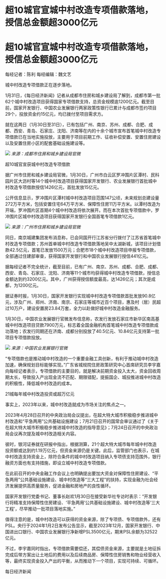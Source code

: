 # 超10城官宣城中村改造专项借款落地，授信总金额超3000亿元

# 超10城官宣城中村改造专项借款落地，授信总金额超3000亿元

每经记者：陈利 每经编辑：魏文艺

城中村改造专项借款正在逐步落地。

1月31日，《每日经济新闻》记者从成都市住房和城乡建设局了解到，成都市第一批62个城中村改造项目获得国家专项借款支持，总资金规模逾1200亿元。截至目前，国家开发银行、中国农业发展银行两家政策性银行已累计与成都市签约项目29个，投放资金约15亿元，均已拨付至项目需求方。

就在这两日（1月30日至31日），已有包括广州、南京、苏州、成都、合肥、成都、西安、青岛、石家庄、沈阳、济南等在内的十余个城市宣布首笔城中村改造专项借款已在当地实施投放，主要用于项目前期工作、征收补偿安置、安置住房建设以及安置住房小区的配套基础设施建设等。

![](https://inews.gtimg.com/om_bt/O6J6tua1jg6Sfl7k2-UnqKn71B5akLTTkIvKCdRqLOR1kAA/1000)
_来源：成都市住房和城乡建设局官微_

超10城官宣获城中村改造专项借款

据广州市住房和城乡建设局官微，1月30日，广州市白云区罗冲围片区潭村、民科园片区大沥村等14个城中村改造项目获得国家开发银行、农业发展银行首批城中村改造专项借款授信1426亿元，首批发放15亿元。

公开信息显示，罗冲围片区潭村城中村改造项目范围147公顷，未来规划总建设量272万平方米，包括安置住宅64万平方米、保障性住房11万平方米。以潭村改造为开端，罗冲围片区首期4个城中村改造将依次展开。而在本次首批专项借款中，罗冲围片区城中村改造项目获得国家开发银行全国首笔专项借款1亿元。

![](https://inews.gtimg.com/om_bt/OwSSGNTIC7Tqh8iEkNY126Oh66l1XFJHX_ewqhla-s4g4AA/1000)
_来源：广州市住房和城乡建设局官微_

同日，南京城建集团发布消息称，已会同国开行江苏省分行拨付了江苏省首笔城中村改造专项借款；苏州首单城中村改造专项借款落地吴中太湖新城，该项目计划借款42.5亿元，首笔已发放1500万元；合肥市18个城中村改造项目申报专项借款，全部通过住建部审查，获得国家开发银行和中国农业发展银行授信441亿元。

据每经记者不完全统计，截至目前，已有广州、南京、苏州、成都、合肥、成都、西安、青岛、石家庄、沈阳、济南等11个城市均获得城中村改造专项借款，授信总金额达到约3200亿元。其中，广州获得授信额度最高，达1426亿元；其次是成都，为1200亿元。

据证券时报，1月30日，国家开发银行实现城中村改造专项借款首批发放90.8亿元，涉及广州、郑州、济南、南京、石家庄等城市近百个项目，惠及村（居）民超过10万户，建设安置房23.84万套，全力以赴做好城中村改造金融服务。

1月30日，中国农业发展银行官微发布信息称，农发行发放石家庄市新华区南高基城中村改造项目贷款7900万元，标志着全国金融机构首笔城中村改造专项借款成功落地；农发行同期还在济南、成都分别投放了40.5亿元、10.84亿元支持第一批项目专项借款投放。

![](https://inews.gtimg.com/om_bt/OmCcftcdLAvugzrVUQhhgUe6Ed4fDKbFeu4tGtysMEqg0AA/1000)
_来源：中国农业发展银行官微_

“专项借款也是推动城中村改造的一个重要金融工具创新，有利于推动城中村改造加速，确保规划目标能够实现。”广东省城规院住房政策研究中心首席研究员李宇嘉向每经记者表示，专项借款的主要目的，就是解决前期资金投入太大，资金回收周期太长，导致投入产出现金流不匹配、期限错配，提振国企、城投推进城中村改造的积极性，降低城中村改造的成本。

21城每年城中村改造投资或超万亿元

事实上，2023年以来，城中村改造就成为市场关注的焦点之一。

2023年4月28日召开的中央政治局会议提出，在超大特大城市积极稳步推进城中村改造和“平急两用”公共基础设施建设；7月21日召开的国常会审议通过了《关于在超大特大城市积极稳步推进城中村改造的指导意见》；7月24日召开的中央政治局会议再次提及城中村改造相关内容。

彼时，银河证券就在研报中指出，根据测算，21个超大特大城市每年城中村改造投资额或达到约1.19万亿元，但资金来源仍是关键。此后，监管部门也表示，在城中村改造支持资金上，除符合条件的城中村改造项目纳入专项债支持范围外，银行融资方面也有支持措施，即设立城中村改造专项借款。

在此前召开的中央金融工作会议上也明确提出要加大资金对保障性住房建设、“平急两用”公共基础设施建设、城中村改造等“三大工程”的扶持，实现金融为社会经济发展提供高质量服务，促进金融和房地产的良性循环。

国家开发银行党委书记、董事长赵欢1月30日在接受新华社专访时表示：“开发银行将精准支持保障性住房建设、‘平急两用’公共基础设施建设、城中村改造等‘三大工程’，尽早推动一批项目落地实施。”

值得注意的是，城中村改造可以获得的资金来源，除了专项债、专项借款外，还有PSL。央行于2024年1月2日发布公告显示，截至2023年12月，国家开发银行、中国进出口银行、中国农业发展银行净新增PSL3500亿元，期末PSL余额为32522亿元。

不过，李宇嘉同时指出，专项借款需要偿还，其偿债资金来源，主要就是土地征拆完成后带方案出让土地后的费用以及后续商品房、保障性住房销售和物业经营收入等，最终实现资金投入产出的平衡，从而推动下一个项目，实现可持续、可循环。

每日经济新闻

